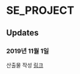 # SE_PROJECT

## Updates
### 2019년 11월 1일
산출물 작성 [링크](https://docs.google.com/document/d/1f5OP5fQdPbMvfWd__tQS4x1DollzHXdyvH24YQF6Ebs/edit?usp=sharing)